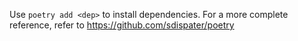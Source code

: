 Use `poetry add <dep>` to install dependencies. For a more complete reference, refer to https://github.com/sdispater/poetry
